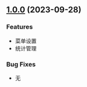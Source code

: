 ## [1.0.0](https://github.com/imc-ux/AdvancedNuxt/releases/tag/v1.0.0) (2023-09-28)

### Features

- 菜单设置
- 统计管理

### Bug Fixes

- 无

